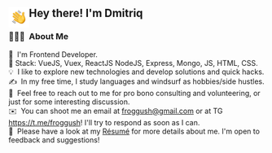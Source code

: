 <!--  -->

<h2><img alt="Night Coding" src="./Hand%20Wave.gif" width='40' align="left"/>Hey there! I'm Dmitriq</h2>

### 👨🏻‍💻 &nbsp;About Me

🔭 &nbsp;I'm Frontend Developer.\
🔨&nbsp;Stack: VueJS, Vuex, ReactJS NodeJS, Express, Mongo, JS, HTML, CSS.\
💡 &nbsp;I like to explore new technologies and develop solutions and quick hacks.\
✍️ &nbsp;In my free time, I study languages and windsurf as hobbies/side hustles.\
💬 &nbsp;Feel free to reach out to me for pro bono consulting and volunteering, or just for some interesting discussion.\
✉️ &nbsp;You can shoot me an email at froggush@gmail.com or at TG https://t.me/froggush! I'll try to respond as soon as I can.\
📄 &nbsp;Please have a look at my [Résumé](https://hh.ru/resume/f664ebaeff076528a40039ed1f36524c623969) for more details about me. I'm open to feedback and suggestions!

